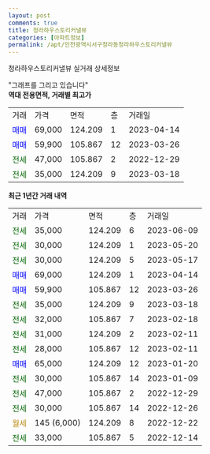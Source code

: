 ```yaml
---
layout: post
comments: true
title: 청라하우스토리커낼뷰
categories: [아파트정보]
permalink: /apt/인천광역시서구청라동청라하우스토리커낼뷰
---
```


청라하우스토리커낼뷰 실거래 상세정보

<script type="text/javascript">
  google.charts.load('current', {'packages':['line', 'corechart']});
  google.charts.setOnLoadCallback(drawChart);

  function drawChart() {
    var data = new google.visualization.DataTable();
    data.addColumn('date', '거래일');
    data.addColumn('number', "매매");
    data.addColumn('number', "전세");
    data.addColumn('number', "전매");

    data.addRows([[new Date(Date.parse("2023-06-09")), null, 35000, null], [new Date(Date.parse("2023-05-20")), null, 30000, null], [new Date(Date.parse("2023-05-17")), null, 30000, null], [new Date(Date.parse("2023-04-14")), 69000, null, null], [new Date(Date.parse("2023-03-26")), 59900, null, null], [new Date(Date.parse("2023-03-18")), null, 35000, null], [new Date(Date.parse("2023-02-18")), null, 32000, null], [new Date(Date.parse("2023-02-11")), null, 31000, null], [new Date(Date.parse("2023-02-11")), null, 28000, null], [new Date(Date.parse("2023-01-20")), 65000, null, null], [new Date(Date.parse("2023-01-09")), null, 30000, null], [new Date(Date.parse("2022-12-29")), null, 47000, null], [new Date(Date.parse("2022-12-26")), null, 30000, null], [new Date(Date.parse("2022-12-22")), null, null, null], [new Date(Date.parse("2022-12-14")), null, 33000, null]]);

    var options = {
      hAxis: {
        format: 'yyyy/MM/dd'
      },    
      lineWidth: 0,
      pointsVisible: true,    
      title: '최근 1년간 유형별 실거래가 분포',
      legend: { position: 'bottom' }
    };

    var formatter = new google.visualization.NumberFormat({pattern:'###,###'} );
    formatter.format(data, 1);
    formatter.format(data, 2);
    
    setTimeout(function() {
        var chart = new google.visualization.LineChart(document.getElementById('columnchart_material'));
        chart.draw(data, (options));
        document.getElementById('loading').style.display = 'none';
    }, 200);
  }
</script>


<div id="loading" style="z-index:20; display: block; margin-left: 0px">"그래프를 그리고 있습니다"</div>
<div id="columnchart_material" style="width: 95%; margin-left: 0px; display: block"></div>
<!-- contents start -->
<b>역대 전용면적, 거래별 최고가</b>
<table class="sortable">
    <tr>
      <td>거래</td>
      <td>가격</td>
      <td>면적</td>
      <td>층</td>
      <td>거래일</td>
    </tr>
        <tr>
          <td><a style="color: blue">매매</a></td>
          <td>69,000</td>
          <td>124.209</td>
          <td>1</td>
          <td>2023-04-14</td>
        </tr>            <tr>
          <td><a style="color: blue">매매</a></td>
          <td>59,900</td>
          <td>105.867</td>
          <td>12</td>
          <td>2023-03-26</td>
        </tr>        
        <tr>
              <td><a style="color: darkgreen">전세</a></td>
              <td>47,000</td>
              <td>105.867</td>
              <td>2</td>
              <td>2022-12-29</td>
            </tr>            <tr>
              <td><a style="color: darkgreen">전세</a></td>
              <td>35,000</td>
              <td>124.209</td>
              <td>9</td>
              <td>2023-03-18</td>
            </tr>        
    
</table>

<b>최근 1년간 거래 내역</b>

<table class="sortable">
    <tr>
      <td>거래</td>
      <td>가격</td>
      <td>면적</td>
      <td>층</td>
      <td>거래일</td>
    </tr>
    <tr>
      <td><a style="color: darkgreen">전세</a></td>
      <td>35,000</td>
      <td>124.209</td>
      <td>6</td>
      <td>2023-06-09</td>
    </tr>          <tr>
      <td><a style="color: darkgreen">전세</a></td>
      <td>30,000</td>
      <td>124.209</td>
      <td>1</td>
      <td>2023-05-20</td>
    </tr>          <tr>
      <td><a style="color: darkgreen">전세</a></td>
      <td>30,000</td>
      <td>124.209</td>
      <td>5</td>
      <td>2023-05-17</td>
    </tr>          <tr>
      <td><a style="color: blue">매매</a></td>
      <td>69,000</td>
      <td>124.209</td>
      <td>1</td>
      <td>2023-04-14</td>
    </tr>          <tr>
      <td><a style="color: blue">매매</a></td>
      <td>59,900</td>
      <td>105.867</td>
      <td>12</td>
      <td>2023-03-26</td>
    </tr>          <tr>
      <td><a style="color: darkgreen">전세</a></td>
      <td>35,000</td>
      <td>124.209</td>
      <td>9</td>
      <td>2023-03-18</td>
    </tr>          <tr>
      <td><a style="color: darkgreen">전세</a></td>
      <td>32,000</td>
      <td>105.867</td>
      <td>7</td>
      <td>2023-02-18</td>
    </tr>          <tr>
      <td><a style="color: darkgreen">전세</a></td>
      <td>31,000</td>
      <td>124.209</td>
      <td>2</td>
      <td>2023-02-11</td>
    </tr>          <tr>
      <td><a style="color: darkgreen">전세</a></td>
      <td>28,000</td>
      <td>105.867</td>
      <td>12</td>
      <td>2023-02-11</td>
    </tr>          <tr>
      <td><a style="color: blue">매매</a></td>
      <td>65,000</td>
      <td>124.209</td>
      <td>12</td>
      <td>2023-01-20</td>
    </tr>          <tr>
      <td><a style="color: darkgreen">전세</a></td>
      <td>30,000</td>
      <td>105.867</td>
      <td>14</td>
      <td>2023-01-09</td>
    </tr>          <tr>
      <td><a style="color: darkgreen">전세</a></td>
      <td>47,000</td>
      <td>105.867</td>
      <td>2</td>
      <td>2022-12-29</td>
    </tr>          <tr>
      <td><a style="color: darkgreen">전세</a></td>
      <td>30,000</td>
      <td>105.867</td>
      <td>14</td>
      <td>2022-12-26</td>
    </tr>          <tr>
      <td><a style="color: darkgoldenrod">월세</a></td>
      <td>145 (6,000)</td>
      <td>124.209</td>
      <td>8</td>
      <td>2022-12-22</td>
    </tr>          <tr>
      <td><a style="color: darkgreen">전세</a></td>
      <td>33,000</td>
      <td>105.867</td>
      <td>5</td>
      <td>2022-12-14</td>
    </tr>      </table>
<!-- contents end -->    

